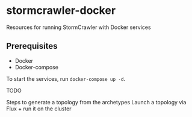 # stormcrawler-docker
Resources for running StormCrawler with Docker services

## Prerequisites
- Docker
- Docker-compose

To start the services, run `docker-compose up -d`.


TODO 

Steps to generate a topology from the archetypes
Launch a topology via Flux + run it on the cluster
